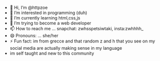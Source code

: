 - 👋 Hi, I’m @httpzoe 
- 👀 I’m interested in programming (duh)   
- 🌱 I’m currently learning html,css,js 
- 💞️ I’m trying to become a web developer
- 📫 How to reach me ... snapchat: zwhsspetsiwtaki, insta:zwhhhh_
- 😄 Pronouns: ... she/her
- ⚡ Fun fact: im from grecce and that random z and h that you see on my social media are actually making sense in my language
- im self taught and new to this community 

<!---
httpzoe/httpzoe is a ✨ special ✨ repository because its `README.md` (this file) appears on your GitHub profile.
You can click the Preview link to take a look at your changes.
--->
